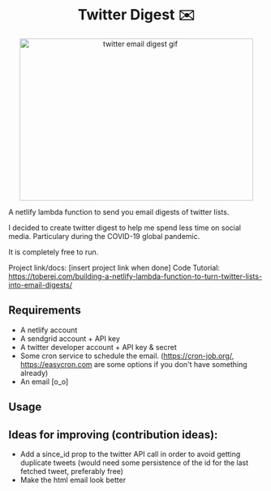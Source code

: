 
<h1 align="center">Twitter Digest ✉️</h1>
<p align="center">
  <img width="460" height="320" src="https://i.imgur.com/Px4vvMY.gif" alt="twitter email digest gif">
</p>

A netlify lambda function to send you email digests of twitter lists.

I decided to create twitter digest to help me spend less time on social media. Particulary during the COVID-19 global pandemic. 

It is completely free to run.


Project link/docs: [insert project link when done]
Code Tutorial: https://toberej.com/building-a-netlify-lambda-function-to-turn-twitter-lists-into-email-digests/

## Requirements 

- A netlify account
- A sendgrid account + API key
- A twitter developer account + API key & secret
- Some cron service to schedule the email. (https://cron-job.org/, https://easycron.com are some options if you don't have something already)
- An email [o_o]

## Usage

## Ideas for improving (contribution ideas):
- Add a since_id prop to the twitter API call in order to avoid getting duplicate tweets (would need some persistence of the id for the last fetched tweet, preferably free)
- Make the html email look better

